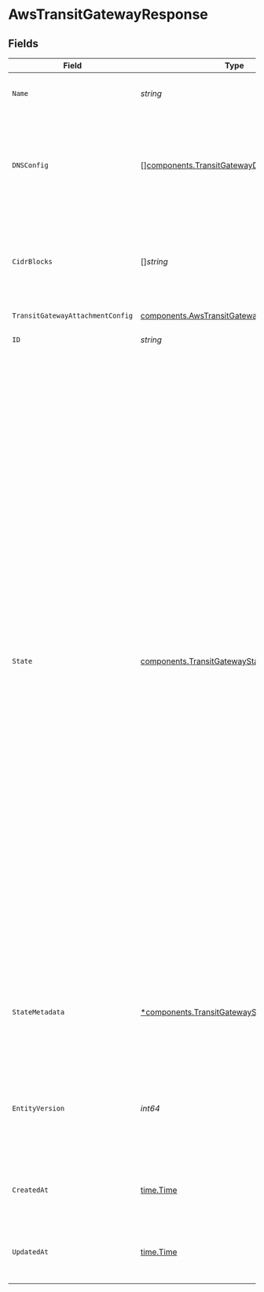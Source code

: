 # AwsTransitGatewayResponse


## Fields

| Field                                                                                                                                                                                                                                                                                                                                                                                                                                                                                                                                                                                                                                                                                                                                               | Type                                                                                                                                                                                                                                                                                                                                                                                                                                                                                                                                                                                                                                                                                                                                                | Required                                                                                                                                                                                                                                                                                                                                                                                                                                                                                                                                                                                                                                                                                                                                            | Description                                                                                                                                                                                                                                                                                                                                                                                                                                                                                                                                                                                                                                                                                                                                         | Example                                                                                                                                                                                                                                                                                                                                                                                                                                                                                                                                                                                                                                                                                                                                             |
| --------------------------------------------------------------------------------------------------------------------------------------------------------------------------------------------------------------------------------------------------------------------------------------------------------------------------------------------------------------------------------------------------------------------------------------------------------------------------------------------------------------------------------------------------------------------------------------------------------------------------------------------------------------------------------------------------------------------------------------------------- | --------------------------------------------------------------------------------------------------------------------------------------------------------------------------------------------------------------------------------------------------------------------------------------------------------------------------------------------------------------------------------------------------------------------------------------------------------------------------------------------------------------------------------------------------------------------------------------------------------------------------------------------------------------------------------------------------------------------------------------------------- | --------------------------------------------------------------------------------------------------------------------------------------------------------------------------------------------------------------------------------------------------------------------------------------------------------------------------------------------------------------------------------------------------------------------------------------------------------------------------------------------------------------------------------------------------------------------------------------------------------------------------------------------------------------------------------------------------------------------------------------------------- | --------------------------------------------------------------------------------------------------------------------------------------------------------------------------------------------------------------------------------------------------------------------------------------------------------------------------------------------------------------------------------------------------------------------------------------------------------------------------------------------------------------------------------------------------------------------------------------------------------------------------------------------------------------------------------------------------------------------------------------------------- | --------------------------------------------------------------------------------------------------------------------------------------------------------------------------------------------------------------------------------------------------------------------------------------------------------------------------------------------------------------------------------------------------------------------------------------------------------------------------------------------------------------------------------------------------------------------------------------------------------------------------------------------------------------------------------------------------------------------------------------------------- |
| `Name`                                                                                                                                                                                                                                                                                                                                                                                                                                                                                                                                                                                                                                                                                                                                              | *string*                                                                                                                                                                                                                                                                                                                                                                                                                                                                                                                                                                                                                                                                                                                                            | :heavy_check_mark:                                                                                                                                                                                                                                                                                                                                                                                                                                                                                                                                                                                                                                                                                                                                  | Human-readable name of the transit gateway.                                                                                                                                                                                                                                                                                                                                                                                                                                                                                                                                                                                                                                                                                                         | us-east-2 transit gateway                                                                                                                                                                                                                                                                                                                                                                                                                                                                                                                                                                                                                                                                                                                           |
| `DNSConfig`                                                                                                                                                                                                                                                                                                                                                                                                                                                                                                                                                                                                                                                                                                                                         | [][components.TransitGatewayDNSConfig](../../models/components/transitgatewaydnsconfig.md)                                                                                                                                                                                                                                                                                                                                                                                                                                                                                                                                                                                                                                                          | :heavy_check_mark:                                                                                                                                                                                                                                                                                                                                                                                                                                                                                                                                                                                                                                                                                                                                  | List of mappings from remote DNS server IP address sets to proxied internal domains, for a transit gateway<br/>attachment.<br/>                                                                                                                                                                                                                                                                                                                                                                                                                                                                                                                                                                                                                     |                                                                                                                                                                                                                                                                                                                                                                                                                                                                                                                                                                                                                                                                                                                                                     |
| `CidrBlocks`                                                                                                                                                                                                                                                                                                                                                                                                                                                                                                                                                                                                                                                                                                                                        | []*string*                                                                                                                                                                                                                                                                                                                                                                                                                                                                                                                                                                                                                                                                                                                                          | :heavy_check_mark:                                                                                                                                                                                                                                                                                                                                                                                                                                                                                                                                                                                                                                                                                                                                  | CIDR blocks for constructing a route table for the transit gateway, when attaching to the owning<br/>network.<br/>                                                                                                                                                                                                                                                                                                                                                                                                                                                                                                                                                                                                                                  | [<br/>"10.0.0.0/8",<br/>"100.64.0.0/10",<br/>"172.16.0.0/12"<br/>]                                                                                                                                                                                                                                                                                                                                                                                                                                                                                                                                                                                                                                                                                  |
| `TransitGatewayAttachmentConfig`                                                                                                                                                                                                                                                                                                                                                                                                                                                                                                                                                                                                                                                                                                                    | [components.AwsTransitGatewayAttachmentConfig](../../models/components/awstransitgatewayattachmentconfig.md)                                                                                                                                                                                                                                                                                                                                                                                                                                                                                                                                                                                                                                        | :heavy_check_mark:                                                                                                                                                                                                                                                                                                                                                                                                                                                                                                                                                                                                                                                                                                                                  | N/A                                                                                                                                                                                                                                                                                                                                                                                                                                                                                                                                                                                                                                                                                                                                                 |                                                                                                                                                                                                                                                                                                                                                                                                                                                                                                                                                                                                                                                                                                                                                     |
| `ID`                                                                                                                                                                                                                                                                                                                                                                                                                                                                                                                                                                                                                                                                                                                                                | *string*                                                                                                                                                                                                                                                                                                                                                                                                                                                                                                                                                                                                                                                                                                                                            | :heavy_check_mark:                                                                                                                                                                                                                                                                                                                                                                                                                                                                                                                                                                                                                                                                                                                                  | N/A                                                                                                                                                                                                                                                                                                                                                                                                                                                                                                                                                                                                                                                                                                                                                 | 0850820b-d153-4a2a-b9be-7d2204779139                                                                                                                                                                                                                                                                                                                                                                                                                                                                                                                                                                                                                                                                                                                |
| `State`                                                                                                                                                                                                                                                                                                                                                                                                                                                                                                                                                                                                                                                                                                                                             | [components.TransitGatewayState](../../models/components/transitgatewaystate.md)                                                                                                                                                                                                                                                                                                                                                                                                                                                                                                                                                                                                                                                                    | :heavy_check_mark:                                                                                                                                                                                                                                                                                                                                                                                                                                                                                                                                                                                                                                                                                                                                  | The current state of the Transit Gateway. Possible values:<br/>- `created` - The attachment has been created but is not attached to transit gateway.<br/>- `initializing` - The attachment is in the process of being initialized and is setting up necessary resources.<br/>- `pending-acceptance` The attachment request is awaiting acceptance in customer VPC.<br/>- `pending-user-action` The attachment request is awaiting user action in customer VPC.<br/>- `ready` - The transit gateway attachment is fully operational and can route traffic as configured.<br/>- `terminating` - The attachment is in the process of being deleted and is no longer accepting new traffic.<br/>- `terminated` - The attachment has been fully deleted and is no longer available.<br/> |                                                                                                                                                                                                                                                                                                                                                                                                                                                                                                                                                                                                                                                                                                                                                     |
| `StateMetadata`                                                                                                                                                                                                                                                                                                                                                                                                                                                                                                                                                                                                                                                                                                                                     | [*components.TransitGatewayStateMetadata](../../models/components/transitgatewaystatemetadata.md)                                                                                                                                                                                                                                                                                                                                                                                                                                                                                                                                                                                                                                                   | :heavy_minus_sign:                                                                                                                                                                                                                                                                                                                                                                                                                                                                                                                                                                                                                                                                                                                                  | Metadata describing the backing state of the transit gateway and why it may be in an erroneous state.<br/>                                                                                                                                                                                                                                                                                                                                                                                                                                                                                                                                                                                                                                          |                                                                                                                                                                                                                                                                                                                                                                                                                                                                                                                                                                                                                                                                                                                                                     |
| `EntityVersion`                                                                                                                                                                                                                                                                                                                                                                                                                                                                                                                                                                                                                                                                                                                                     | *int64*                                                                                                                                                                                                                                                                                                                                                                                                                                                                                                                                                                                                                                                                                                                                             | :heavy_check_mark:                                                                                                                                                                                                                                                                                                                                                                                                                                                                                                                                                                                                                                                                                                                                  | Monotonically-increasing version count of the transit gateway, to indicate the order of updates to the<br/>transit gateway.<br/>                                                                                                                                                                                                                                                                                                                                                                                                                                                                                                                                                                                                                    | 1                                                                                                                                                                                                                                                                                                                                                                                                                                                                                                                                                                                                                                                                                                                                                   |
| `CreatedAt`                                                                                                                                                                                                                                                                                                                                                                                                                                                                                                                                                                                                                                                                                                                                         | [time.Time](https://pkg.go.dev/time#Time)                                                                                                                                                                                                                                                                                                                                                                                                                                                                                                                                                                                                                                                                                                           | :heavy_check_mark:                                                                                                                                                                                                                                                                                                                                                                                                                                                                                                                                                                                                                                                                                                                                  | An RFC-3339 timestamp representation of transit gateway creation date.                                                                                                                                                                                                                                                                                                                                                                                                                                                                                                                                                                                                                                                                              | 2022-11-04T20:10:06.927Z                                                                                                                                                                                                                                                                                                                                                                                                                                                                                                                                                                                                                                                                                                                            |
| `UpdatedAt`                                                                                                                                                                                                                                                                                                                                                                                                                                                                                                                                                                                                                                                                                                                                         | [time.Time](https://pkg.go.dev/time#Time)                                                                                                                                                                                                                                                                                                                                                                                                                                                                                                                                                                                                                                                                                                           | :heavy_check_mark:                                                                                                                                                                                                                                                                                                                                                                                                                                                                                                                                                                                                                                                                                                                                  | An RFC-3339 timestamp representation of transit gateway update date.                                                                                                                                                                                                                                                                                                                                                                                                                                                                                                                                                                                                                                                                                | 2022-11-04T20:10:06.927Z                                                                                                                                                                                                                                                                                                                                                                                                                                                                                                                                                                                                                                                                                                                            |